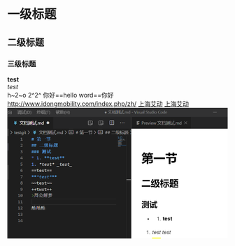 # 一级标题
## 二级标题
### 三级标题
**test**  
_test_  
h~2~o
2^2^
你好==hello word==你好
<http://www.idongmobility.com/index.php/zh/>
[上海艾动](http://www.idongmobility.com/index.php/zh/)
[上海艾动](http://www.idongmobility.com/index.php/zh/ '上海艾动科技')
![截图](./images/01.png)